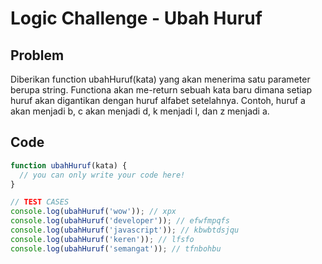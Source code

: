 # Logic Challenge - Ubah Huruf

## Problem

Diberikan function ubahHuruf(kata) yang akan menerima satu parameter berupa string. Functiona akan me-return sebuah kata baru dimana setiap huruf akan digantikan dengan huruf alfabet setelahnya. Contoh, huruf a akan menjadi b, c akan menjadi d, k menjadi l, dan z menjadi a.

## Code

```JavaScript
function ubahHuruf(kata) {
  // you can only write your code here!
}

// TEST CASES
console.log(ubahHuruf('wow')); // xpx
console.log(ubahHuruf('developer')); // efwfmpqfs
console.log(ubahHuruf('javascript')); // kbwbtdsjqu
console.log(ubahHuruf('keren')); // lfsfo
console.log(ubahHuruf('semangat')); // tfnbohbu
```

